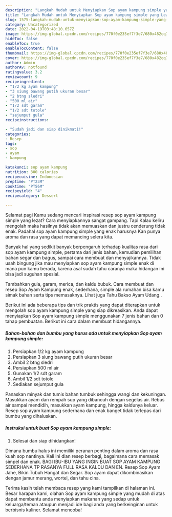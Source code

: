 ```yaml
---
description: "Langkah Mudah untuk Menyiapkan Sop ayam kampung simple yang Lezat Sekali, Buat Buka Puasa Bikin Ngiler"
title: "Langkah Mudah untuk Menyiapkan Sop ayam kampung simple yang Lezat Sekali, Buat Buka Puasa Bikin Ngiler"
slug: 1575-langkah-mudah-untuk-menyiapkan-sop-ayam-kampung-simple-yang-lezat-sekali-buat-buka-puasa-bikin-ngiler
category: Uncategorized
date: 2022-04-19T03:48:10.657Z
image: https://img-global.cpcdn.com/recipes/770f0e235ef7f3e7/680x482cq70/sop-ayam-kampung-simple-foto-resep-utama.jpg
hideToc: false
enableToc: true
enableTocContent: false
thumbnail: https://img-global.cpcdn.com/recipes/770f0e235ef7f3e7/680x482cq70/sop-ayam-kampung-simple-foto-resep-utama.jpg
cover: https://img-global.cpcdn.com/recipes/770f0e235ef7f3e7/680x482cq70/sop-ayam-kampung-simple-foto-resep-utama.jpg
author: Admin
authorAv: notfound
ratingvalue: 3.2
reviewcount: 9
recipeingredient:
- "1/2 kg ayam kampung"
- "3 siung bawang putih ukuran besar"
- "2 btng sledri"
- "500 ml air"
- "1/2 sdt garam"
- "1/2 sdt totole"
- "sejumput gula"
recipeinstructions:

- "Sudah jadi dan siap dinikmati!"
categories:
- Resep
tags:
- sop
- ayam
- kampung

katakunci: sop ayam kampung 
nutrition: 300 calories
recipecuisine: Indonesian
preptime: "PT23M"
cooktime: "PT56M"
recipeyield: "4"
recipecategory: Dessert

---
```



Selamat pagi Kamu sedang mencari inspirasi resep sop ayam kampung simple yang lezat? Cara menyiapkannya sangat gampang. Tapi Kalau keliru mengolah maka hasilnya tidak akan memuaskan dan justru cenderung tidak enak. Padahal sop ayam kampung simple yang enak harusnya Kan punya aroma dan rasa yang dapat memancing selera kita.


Banyak hal yang sedikit banyak berpengaruh terhadap kualitas rasa dari sop ayam kampung simple, pertama dari jenis bahan, kemudian pemilihan bahan segar dan bagus, sampai cara membuat dan menyajikannya. Tidak usah bingung jika mau menyiapkan sop ayam kampung simple enak di mana pun kamu berada, karena asal sudah tahu caranya maka hidangan ini bisa jadi suguhan spesial.

Tambahkan gula, garam, merica, dan kaldu bubuk. Cara membuat dan resep Sop Ayam Kampung enak, sederhana, simple ala rumahan bisa kamu simak bahan serta tips memasaknya. Lihat juga Tahu Bakso Ayam Udang..


Berikut ini ada beberapa tips dan trik praktis yang dapat diterapkan untuk mengolah sop ayam kampung simple yang siap dikreasikan. Anda dapat menyiapkan Sop ayam kampung simple menggunakan 7 jenis bahan dan 0 tahap pembuatan. Berikut ini cara dalam membuat hidangannya.

<!--inarticleads1-->

##### Bahan-bahan dan bumbu yang harus ada untuk menyiapkan Sop ayam kampung simple:

1. Persiapkan 1/2 kg ayam kampung
1. Persiapkan 3 siung bawang putih ukuran besar
1. Ambil 2 btng sledri
1. Persiapkan 500 ml air
1. Gunakan 1/2 sdt garam
1. Ambil 1/2 sdt totole
1. Sediakan sejumput gula


Panaskan minyak dan tumis bahan tumbuk sehingga wangi dan kekuningan. Masukkan ayam dan rempah sup yang dibancuh dengan segelas air. Rebus air sampai mendidih, masukkan ayam kampung, hingga kaldunya keluar. Resep sop ayam kampung sederhana dan enak banget tidak terlepas dari bumbu yang dihaluskan. 

<!--inarticleads2-->

##### Instruksi untuk buat Sop ayam kampung simple:


1. Selesai dan siap dihidangkan!

Dimana bumbu halus ini memiliki peranan penting dalam aroma dan rasa kuah sop nantinya. Kali ini dian resep berbagi, bagaimana cara memasak simpel dan enak. BAGI IBU-IBU YANG INGIN BUAT SOP AYAM KAMPUNG SEDERHANA TP RASANYA FULL RASA KALDU DAN EN. Resep Sop Ayam Jahe, Bikin Tubuh Hangat dan Segar. Sop ayam dapat dikombinasikan dengan jamur merang, wortel, dan tahu cina. 

Terima kasih telah membaca resep yang kami tampilkan di halaman ini. Besar harapan kami, olahan Sop ayam kampung simple yang mudah di atas dapat membantu anda menyiapkan makanan yang sedap untuk keluarga/teman ataupun menjadi ide bagi anda yang berkeinginan untuk berbisnis kuliner. Selamat mencoba!
